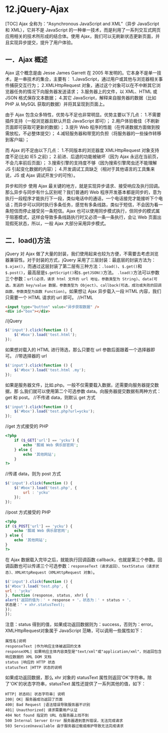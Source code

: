 # 12.jQuery-Ajax
[TOC]
Ajax 全称为：“Asynchronous JavaScript and XML”（异步 JavaScript 和 XML），它并不是 JavaScript 的一种单一技术，而是利用了一系列交互式网页应用相关的技术所形成的结合体。使用 Ajax，我们可以无刷新状态更新页面，并且实现异步提交，提升了用户体验。
## 一．Ajax 概述
Ajax 这个概念是由 Jesse James Garrett 在 2005 年发明的。它本身不是单一技术，是一串技术的集合，主要有：
1.JavaScript，通过用户或其他与浏览器相关事件捕获交互行为；
2.XMLHttpRequest 对象，通过这个对象可以在不中断其它浏览器任务的情况下向服务器发送请求；
3.服务器上的文件，以 XML、HTML 或 JSON 格式保存文本数据；
4.其它 JavaScript，解释来自服务器的数据（比如 PHP 从 MySQL 获取的数据）并将其呈现到页面上。

由于 Ajax 包含众多特性，优势与不足也非常明显。优势主要以下几点：
1.不需要插件支持（一般浏览器且默认开启 JavaScript 即可）；
2.用户体验极佳（不刷新页面即可获取可更新的数据）；
3.提升 Web 程序的性能（在传递数据方面做到按需放松，不必整体提交）；
4.减轻服务器和带宽的负担（将服务器的一些操作转移到客户端）；

而 Ajax 的不足由以下几点：
1.不同版本的浏览器度 XMLHttpRequest 对象支持度不足(比如 IE5 之前)；
2.前进、后退的功能被破坏（因为 Ajax 永远在当前页，不会几率前后页面）；
3.搜索引擎的支持度不够（因为搜索引擎爬虫还不能理解 JS 引起变化数据的内容）；
4.开发调试工具缺乏（相对于其他语言的工具集来说，JS 或 Ajax 调试开发少的可怜）。

异步和同步
使用 Ajax 最关键的地方，就是实现异步请求、接受响应及执行回调。那么异步与同步有什么区别呢？我们普通的 Web 程序开发基本都是同步的，意为执行一段程序才能执行下一段，类似电话中的通话，一个电话接完才能接听下个电话；而异步可以同时执行多条任务，感觉有多条线路，类似于短信，不会因为看一条短信而停止接受另一条短信。Ajax 也可以使用同步模式执行，但同步的模式属于阻塞模式，这样会导致多条线路执行时又必须一条一条执行，会让 Web 页面出现假死状态，所以，一般 Ajax 大部分采用异步模式。

## 二．load()方法
jQuery 对 Ajax 做了大量的封装，我们使用起来也较为方便，不需要去考虑浏览器兼容性。对于封装的方式，jQuery 采用了三层封装：最底层的封装方法为：`$.ajax()`，而通过这层封装了第二层有三种方法：`.load()`、`$.get()`和`$.post()`，最高层是`$.getScript()`和`$.getJSON()`方法。
`.load()`方法可以参数三个参数：`url(必须，请求 html 文件的 url 地址，参数类型为 String)`、`data(可选，发送的 key/value 数据，参数类型为 Object)`、`callback(可选，成功或失败的回调函数，参数类型为函数 Function)`。如果想让 Ajax 异步载入一段 HTML 内容，我们只需要一个 HTML 请求的 url 即可。
//HTML
```html
<input type="button" value="异步获取数据" />
<div id="box"></div>
```
//jQuery
```javascript
$('input').click(function () {
    $('#box').load('test.html');
});
```
如果想对载入的 HTML 进行筛选，那么只要在 url 参数后面跟着一个选择器即可。
//带选择器的 url
```javascript
$('input').click(function () {
    $('#box').load('test.html .my');
});
```
如果是服务器文件，比如.php。一般不仅需要载入数据，还需要向服务器提交数据，那
么我们就可以使用第二个可选参数 data。向服务器提交数据有两种方式：get 和 post。
//不传递 data，则默认 get 方式
```javascript
$('input').click(function () {
    $('#box').load('test.php?url=ycku');
});
```
//get 方式接受的 PHP
```php
<?php
    if ($_GET['url'] == 'ycku') {
        echo '瓢城 Web 俱乐部官网';
    } else {
        echo '其他网站';
    }
?>
```
//传递 data，则为 post 方式
```javascript
$('input').click(function () {
    $('#box').load('test.php', {
        url : 'ycku'
    });
});
```
//post 方式接受的 PHP
```php
<?php
if ($_POST['url'] == 'ycku') {
    echo '瓢城 Web 俱乐部官网';
} else {
    echo '其他网站';
}
?>
```
在 Ajax 数据载入完毕之后，就能执行回调函数 callback，也就是第三个参数。回调函数也可以传递三个可选参数：`responseText（请求返回）、textStatus（请求状态)、XMLHttpRequest（XMLHttpRequest 对象）`。
```javascript
$('input').click(function () {
$('#box').load('test.php', {
url : 'ycku'
}, function (response, status, xhr) {
alert('返回的值为：' + response + '，状态为：' + status + '，
状态是：' + xhr.statusText);
});
});
```
注意：status 得到的值，如果成功返回数据则为：success，否则为：error。XMLHttpRequest对象属于 JavaScript 范畴，可以调用一些属性如下：
```table
属性名|说明
responseText |作为响应主体被返回的文本
responseXML| 如果响应主体内容类型是"text/xml"或"application/xml"，则返回包含响应数据的 XML DOM 文档
status |响应的 HTTP 状态
statusText |HTTP 状态的说明
```
如果成功返回数据，那么 xhr 对象的 statusText 属性则返回'OK'字符串。除了'OK'的状态字符串，statusText 属性还提供了一系列其他的值，如下：
```table
HTTP| 状态码| 状态字符串| 说明
200| OK| 服务器成功返回了页面
400| Bad Request |语法错误导致服务器不识别
401| Unauthorized| 请求需要用户认证
404 Not found 指定的 URL 在服务器上找不到
500 Internal Server Error 服务器遇到意外错误，无法完成请求
503 ServiceUnavailable 由于服务器过载或维护导致无法完成请求
```